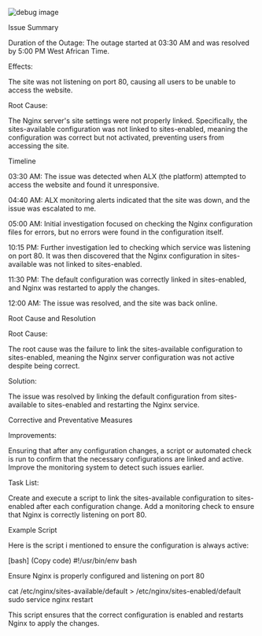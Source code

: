 

![debug image](https://github.com/user-attachments/assets/2edcdccf-4087-4caa-acd3-14002989b9fd)

Issue Summary

Duration of the Outage: The outage started at 03:30 AM and was resolved by 5:00 PM West African Time.

Effects:

The site was not listening on port 80, causing all users to be unable to access the website.

Root Cause:

The Nginx server's site settings were not properly linked. Specifically, the sites-available configuration was not linked to sites-enabled, meaning the configuration was correct but not activated, preventing users from accessing the site.

Timeline

03:30 AM: The issue was detected when ALX (the platform) attempted to access the website and found it unresponsive.

04:40 AM: ALX monitoring alerts indicated that the site was down, and the issue was escalated to me.

05:00 AM: Initial investigation focused on checking the Nginx configuration files for errors, but no errors were found in the configuration itself.

10:15 PM: Further investigation led to checking which service was listening on port 80. It was then discovered that the Nginx configuration in sites-available was not linked to sites-enabled.

11:30 PM: The default configuration was correctly linked in sites-enabled, and Nginx was restarted to apply the changes.

12:00 AM: The issue was resolved, and the site was back online.

Root Cause and Resolution

Root Cause:

The root cause was the failure to link the sites-available configuration to sites-enabled, meaning the Nginx server configuration was not active despite being correct.

Solution:

The issue was resolved by linking the default configuration from sites-available to sites-enabled and restarting the Nginx service.

Corrective and Preventative Measures

Improvements:

Ensuring that after any configuration changes, a script or automated check is run to confirm that the necessary configurations are linked and active. Improve the monitoring system to detect such issues earlier.

Task List:

Create and execute a script to link the sites-available configuration to sites-enabled after each configuration change. Add a monitoring check to ensure that Nginx is correctly listening on port 80.

Example Script

Here is the script i mentioned to ensure the configuration is always active:

[bash] (Copy code) #!/usr/bin/env bash

Ensure Nginx is properly configured and listening on port 80

cat /etc/nginx/sites-available/default > /etc/nginx/sites-enabled/default sudo service nginx restart

This script ensures that the correct configuration is enabled and restarts Nginx to apply the changes.


